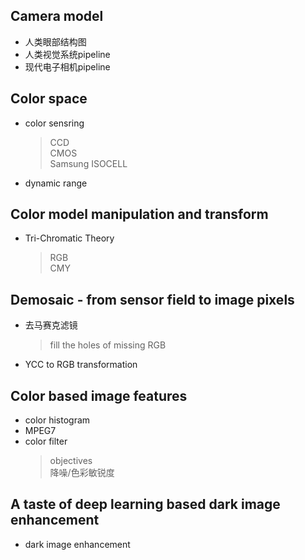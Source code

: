 ## Camera model
- 人类眼部结构图
- 人类视觉系统pipeline
- 现代电子相机pipeline

## Color space
- color sensring
    > CCD  
    > CMOS  
    > Samsung ISOCELL  
- dynamic range

## Color model manipulation and transform
- Tri-Chromatic Theory  
    > RGB  
    > CMY

## Demosaic - from sensor field to image pixels
- 去马赛克滤镜
    > fill the holes of missing RGB
- YCC to RGB transformation

## Color based image features
- color histogram
- MPEG7
- color filter 
    > objectives  
    > 降噪/色彩敏锐度  

## A taste of deep learning based dark image enhancement
- dark image enhancement
